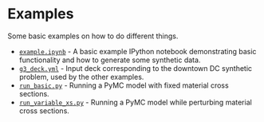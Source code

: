 # Examples

Some basic examples on how to do different things.

* [`example.ipynb`](example.ipynb) - A basic example IPython notebook
  demonstrating basic functionality and how to generate some synthetic data.
* [`g3_deck.yml`](g3_deck.yml) - Input deck corresponding to the
  downtown DC synthetic problem, used by the other examples.
* [`run_basic.py`](run_basic.py) - Running a PyMC model with fixed
  material cross sections.
* [`run_variable_xs.py`](run_variable_xs.py) - Running a PyMC model
  while perturbing material cross sections.
